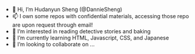 - 👋 Hi, I’m Hudanyun Sheng (@DannieSheng)
- 📫 I own some repos with confidential materials, accessing those repo are upon request through email!
- 👀 I’m interested in reading detective stories and baking
- 🌱 I’m currently learning HTML, Javascript, CSS, and Japanese
- 💞️ I’m looking to collaborate on ...



<!---
DannieSheng/DannieSheng is a ✨ special ✨ repository because its `README.md` (this file) appears on your GitHub profile.
You can click the Preview link to take a look at your changes.
--->
